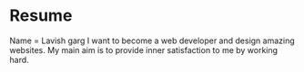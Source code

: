 # Resume
Name = Lavish garg 
I want to become a web developer and design amazing websites.
My main aim is to provide inner satisfaction to me by working hard.
